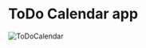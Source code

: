 # ToDo Calendar app

![ToDoCalendar](https://user-images.githubusercontent.com/77827442/236673120-4251071d-0e73-4f57-a9e8-99df1ab76db6.gif)
